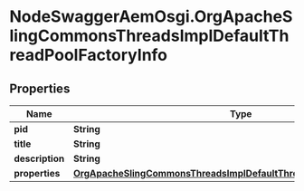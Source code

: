 # NodeSwaggerAemOsgi.OrgApacheSlingCommonsThreadsImplDefaultThreadPoolFactoryInfo

## Properties
Name | Type | Description | Notes
------------ | ------------- | ------------- | -------------
**pid** | **String** |  | [optional] 
**title** | **String** |  | [optional] 
**description** | **String** |  | [optional] 
**properties** | [**OrgApacheSlingCommonsThreadsImplDefaultThreadPoolFactoryProperties**](OrgApacheSlingCommonsThreadsImplDefaultThreadPoolFactoryProperties.md) |  | [optional] 


